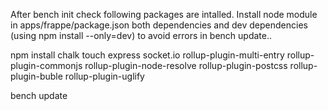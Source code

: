 After bench init check following packages are intalled. Install node module in apps/frappe/package.json both dependencies and dev dependencies (using npm install --only=dev) to avoid errors in bench update..

npm install chalk touch express socket.io rollup-plugin-multi-entry rollup-plugin-commonjs rollup-plugin-node-resolve rollup-plugin-postcss rollup-plugin-buble rollup-plugin-uglify

bench update
